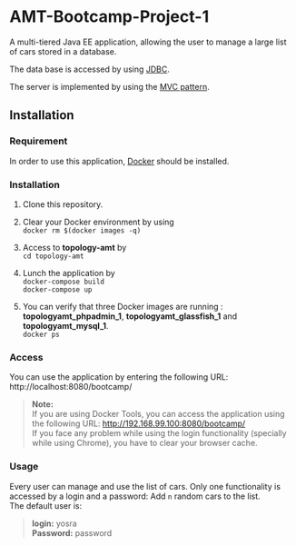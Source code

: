 # AMT-Bootcamp-Project-1
A multi-tiered Java EE application, allowing the user to manage a large list of cars stored in a database.

The data base is accessed by using [JDBC](http://www.oracle.com/technetwork/java/javase/jdbc/index.html).

The server is implemented by using the [MVC pattern](https://www.tutorialspoint.com/design_pattern/mvc_pattern.htm).

## Installation
### Requirement
In order to use this application, [Docker](https://docs.docker.com/engine/installation/) should be installed.

### Installation
1. Clone this repository.
2. Clear your Docker environment by using  
 `docker rm $(docker images -q)`

3. Access to **topology-amt** by  
 `cd topology-amt`

4. Lunch the application by  
`docker-compose build`  
 `docker-compose up`

5. You can verify that three Docker images are running : **topologyamt_phpadmin_1**, **topologyamt_glassfish_1** and **topologyamt_mysql_1**.  
`docker ps`

### Access
You can use the application by entering the following URL:  http://localhost:8080/bootcamp/
 >**Note:**   
 If you are using Docker Tools, you can access the application using the following URL: http://192.168.99.100:8080/bootcamp/  
If you face any problem while using the login functionality (specially while using Chrome), you have to clear your browser cache.

 ### Usage
 Every user can manage and use the list of cars.
 Only one functionality is accessed by a login and a password: Add `n` random cars to the list.  
 The default user is:  
 > **login:** yosra   
 **Password:**  password
